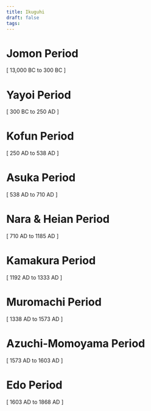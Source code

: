 ```yaml
---
title: Ikuguhi
draft: false
tags:
---
```


# Jomon Period
[ 13,000 BC to 300 BC ]

# Yayoi Period 
[ 300 BC to 250 AD ]

# Kofun Period 
[ 250 AD to 538 AD ]

# Asuka Period 
[ 538 AD to 710 AD ]

# Nara & Heian Period 
[ 710 AD to 1185 AD ]

# Kamakura Period 
[ 1192 AD to 1333 AD ]

# Muromachi Period 
[ 1338 AD to 1573 AD ]

# Azuchi-Momoyama Period 
[ 1573 AD to 1603 AD ]

# Edo Period 
[ 1603 AD to 1868 AD ]
